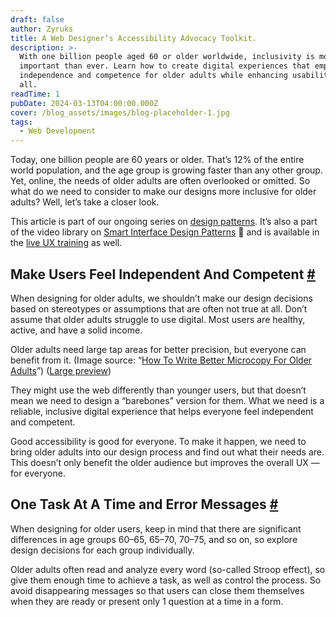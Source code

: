 ```yaml
---
draft: false
author: Zyruks
title: A Web Designer’s Accessibility Advocacy Toolkit.
description: >-
  With one billion people aged 60 or older worldwide, inclusivity is more
  important than ever. Learn how to create digital experiences that empower
  independence and competence for older adults while enhancing usability for
  all.
readTime: 1
pubDate: 2024-03-13T04:00:00.000Z
cover: /blog_assets/images/blog-placeholder-1.jpg
tags:
  - Web Development
---
```


Today, one billion people are 60 years or older.
That’s 12% of the entire world population, and the age group is growing
faster than any other group. Yet, online, the needs of older adults are
often overlooked or omitted. So what do we need to consider to make our
designs more inclusive for older adults? Well, let’s take a closer look.

This article is part of our ongoing series on [design patterns](https://www.smashingmagazine.com/category/design-patterns). It’s also a part of the video library on [Smart Interface Design Patterns](https://smart-interface-design-patterns.com/) 🍣 and is available in the [live UX training](https://smashingconf.com/online-workshops/workshops/interface-design-course-vitaly-friedman-spring/) as well.

## Make Users Feel Independent And Competent [#](https://www.smashingmagazine.com/2024/02/guide-designing-older-adults/#make-users-feel-independent-and-competent)

When
designing for older adults, we shouldn’t make our design decisions
based on stereotypes or assumptions that are often not true at all.
Don’t assume that older adults struggle to use digital. Most users are
healthy, active, and have a solid income.

Older adults need large tap areas for better precision, but everyone can benefit from it. (Image source: “[How To Write Better Microcopy For Older Adults](https://uxdesign.cc/golden-microcopy-helping-older-users-use-your-product-f0f1b173aa3e)”) ([Large preview](https://files.smashing.media/articles/guide-designing-older-adults/1-designing-older-adults.png))

They might use the web differently than younger users, but that doesn’t mean we need to design a “barebones” version for them. What we need is a reliable, inclusive digital experience that helps everyone feel independent and competent.

Good accessibility is good for everyone. To make it happen, we need to bring older adults into our design process and find out what their needs are. This doesn’t only benefit the older audience but improves the overall UX — for everyone.

## One Task At A Time and Error Messages [#](https://www.smashingmagazine.com/2024/02/guide-designing-older-adults/#one-task-at-a-time-and-error-messages)

When designing for older users, keep in mind that there are significant differences in age groups 60–65, 65–70, 70–75, and so on, so explore design decisions for each group individually.

Older adults often read and analyze every word (so-called Stroop effect),
so give them enough time to achieve a task, as well as control the
process. So avoid disappearing messages so that users can close them
themselves when they are ready or present only 1 question at a time in a
form.
